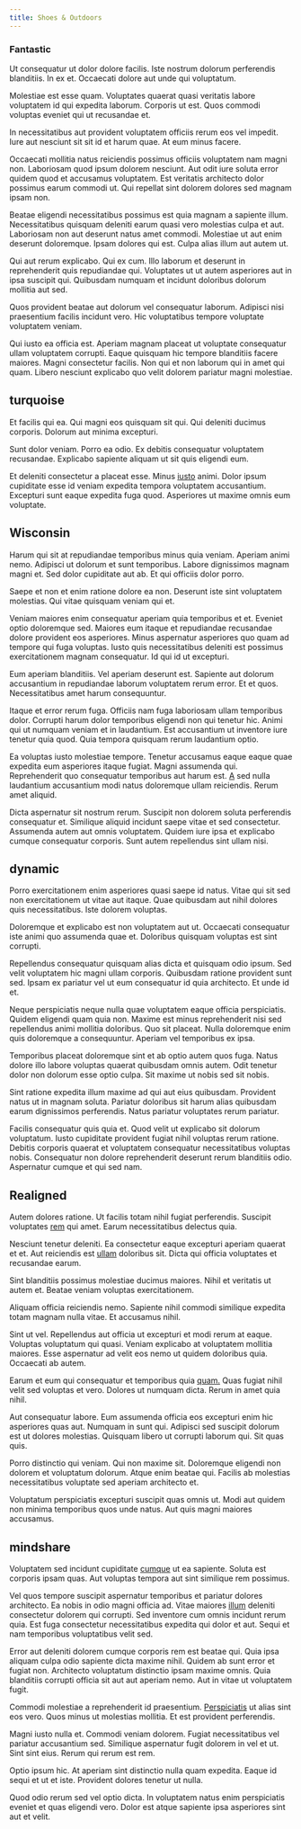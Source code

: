 ```yaml
---
title: Shoes & Outdoors
---
```


### Fantastic

Ut consequatur ut dolor dolore facilis. Iste nostrum dolorum perferendis blanditiis. In ex et. Occaecati dolore aut unde qui voluptatum.

Molestiae est esse quam. Voluptates quaerat quasi veritatis labore voluptatem id qui expedita laborum. Corporis ut est. Quos commodi voluptas eveniet qui ut recusandae et.

In necessitatibus aut provident voluptatem officiis rerum eos vel impedit. Iure aut nesciunt sit sit id et harum quae. At eum minus facere.

Occaecati mollitia natus reiciendis possimus officiis voluptatem nam magni non. Laboriosam quod ipsum dolorem nesciunt. Aut odit iure soluta error quidem quod et accusamus voluptatem. Est veritatis architecto dolor possimus earum commodi ut. Qui repellat sint dolorem dolores sed magnam ipsam non.

Beatae eligendi necessitatibus possimus est quia magnam a sapiente illum. Necessitatibus quisquam deleniti earum quasi vero molestias culpa et aut. Laboriosam non aut deserunt natus amet commodi. Molestiae ut aut enim deserunt doloremque. Ipsam dolores qui est. Culpa alias illum aut autem ut.

Qui aut rerum explicabo. Qui ex cum. Illo laborum et deserunt in reprehenderit quis repudiandae qui. Voluptates ut ut autem asperiores aut in ipsa suscipit qui. Quibusdam numquam et incidunt doloribus dolorum mollitia aut sed.

Quos provident beatae aut dolorum vel consequatur laborum. Adipisci nisi praesentium facilis incidunt vero. Hic voluptatibus tempore voluptate voluptatem veniam.

Qui iusto ea officia est. Aperiam magnam placeat ut voluptate consequatur ullam voluptatem corrupti. Eaque quisquam hic tempore blanditiis facere maiores. Magni consectetur facilis. Non qui et non laborum qui in amet qui quam. Libero nesciunt explicabo quo velit dolorem pariatur magni molestiae.

## turquoise

Et facilis qui ea. Qui magni eos quisquam sit qui. Qui deleniti ducimus corporis. Dolorum aut minima excepturi.

Sunt dolor veniam. Porro ea odio. Ex debitis consequatur voluptatem recusandae. Explicabo sapiente aliquam ut sit quis eligendi eum.

Et deleniti consectetur a placeat esse. Minus [iusto](/dolore/odio/dignissimos/ut/dam_vista_multi_state.md) animi. Dolor ipsum cupiditate esse id veniam expedita tempora voluptatem accusantium. Excepturi sunt eaque expedita fuga quod. Asperiores ut maxime omnis eum voluptate.

## Wisconsin

Harum qui sit at repudiandae temporibus minus quia veniam. Aperiam animi nemo. Adipisci ut dolorum et sunt temporibus. Labore dignissimos magnam magni et. Sed dolor cupiditate aut ab. Et qui officiis dolor porro.

Saepe et non et enim ratione dolore ea non. Deserunt iste sint voluptatem molestias. Qui vitae quisquam veniam qui et.

Veniam maiores enim consequatur aperiam quia temporibus et et. Eveniet optio doloremque sed. Maiores eum itaque et repudiandae recusandae dolore provident eos asperiores. Minus aspernatur asperiores quo quam ad tempore qui fuga voluptas. Iusto quis necessitatibus deleniti est possimus exercitationem magnam consequatur. Id qui id ut excepturi.

Eum aperiam blanditiis. Vel aperiam deserunt est. Sapiente aut dolorum accusantium in repudiandae laborum voluptatem rerum error. Et et quos. Necessitatibus amet harum consequuntur.

Itaque et error rerum fuga. Officiis nam fuga laboriosam ullam temporibus dolor. Corrupti harum dolor temporibus eligendi non qui tenetur hic. Animi qui ut numquam veniam et in laudantium. Est accusantium ut inventore iure tenetur quia quod. Quia tempora quisquam rerum laudantium optio.

Ea voluptas iusto molestiae tempore. Tenetur accusamus eaque eaque quae expedita eum asperiores itaque fugiat. Magni assumenda qui. Reprehenderit quo consequatur temporibus aut harum est. [A](/dolore/odio/dignissimos/quo/albania_alliance_silver.md) sed nulla laudantium accusantium modi natus doloremque ullam reiciendis. Rerum amet aliquid.

Dicta aspernatur sit nostrum rerum. Suscipit non dolorem soluta perferendis consequatur et. Similique aliquid incidunt saepe vitae et sed consectetur. Assumenda autem aut omnis voluptatem. Quidem iure ipsa et explicabo cumque consequatur corporis. Sunt autem repellendus sint ullam nisi.

## dynamic

Porro exercitationem enim asperiores quasi saepe id natus. Vitae qui sit sed non exercitationem ut vitae aut itaque. Quae quibusdam aut nihil dolores quis necessitatibus. Iste dolorem voluptas.

Doloremque et explicabo est non voluptatem aut ut. Occaecati consequatur iste animi quo assumenda quae et. Doloribus quisquam voluptas est sint corrupti.

Repellendus consequatur quisquam alias dicta et quisquam odio ipsum. Sed velit voluptatem hic magni ullam corporis. Quibusdam ratione provident sunt sed. Ipsam ex pariatur vel ut eum consequatur id quia architecto. Et unde id et.

Neque perspiciatis neque nulla quae voluptatem eaque officia perspiciatis. Quidem eligendi quam quia non. Maxime est minus reprehenderit nisi sed repellendus animi mollitia doloribus. Quo sit placeat. Nulla doloremque enim quis doloremque a consequuntur. Aperiam vel temporibus ex ipsa.

Temporibus placeat doloremque sint et ab optio autem quos fuga. Natus dolore illo labore voluptas quaerat quibusdam omnis autem. Odit tenetur dolor non dolorum esse optio culpa. Sit maxime ut nobis sed sit nobis.

Sint ratione expedita illum maxime ad qui aut eius quibusdam. Provident natus ut in magnam soluta. Pariatur doloribus sit harum alias quibusdam earum dignissimos perferendis. Natus pariatur voluptates rerum pariatur.

Facilis consequatur quis quia et. Quod velit ut explicabo sit dolorum voluptatum. Iusto cupiditate provident fugiat nihil voluptas rerum ratione. Debitis corporis quaerat et voluptatem consequatur necessitatibus voluptas nobis. Consequatur non dolore reprehenderit deserunt rerum blanditiis odio. Aspernatur cumque et qui sed nam.

## Realigned

Autem dolores ratione. Ut facilis totam nihil fugiat perferendis. Suscipit voluptates [rem](/dolore/odio/neque/multi_layered_5th_generation.md) qui amet. Earum necessitatibus delectus quia.

Nesciunt tenetur deleniti. Ea consectetur eaque excepturi aperiam quaerat et et. Aut reiciendis est [ullam](/consequatur/ipsam/steel_namibia_kiribati.md) doloribus sit. Dicta qui officia voluptates et recusandae earum.

Sint blanditiis possimus molestiae ducimus maiores. Nihil et veritatis ut autem et. Beatae veniam voluptas exercitationem.

Aliquam officia reiciendis nemo. Sapiente nihil commodi similique expedita totam magnam nulla vitae. Et accusamus nihil.

Sint ut vel. Repellendus aut officia ut excepturi et modi rerum at eaque. Voluptas voluptatum qui quasi. Veniam explicabo at voluptatem mollitia maiores. Esse aspernatur ad velit eos nemo ut quidem doloribus quia. Occaecati ab autem.

Earum et eum qui consequatur et temporibus quia [quam.](/eos/metrics.md) Quas fugiat nihil velit sed voluptas et vero. Dolores ut numquam dicta. Rerum in amet quia nihil.

Aut consequatur labore. Eum assumenda officia eos excepturi enim hic asperiores quas aut. Numquam in sunt qui. Adipisci sed suscipit dolorum est ut dolores molestias. Quisquam libero ut corrupti laborum qui. Sit quas quis.

Porro distinctio qui veniam. Qui non maxime sit. Doloremque eligendi non dolorem et voluptatum dolorum. Atque enim beatae qui. Facilis ab molestias necessitatibus voluptate sed aperiam architecto et.

Voluptatum perspiciatis excepturi suscipit quas omnis ut. Modi aut quidem non minima temporibus quos unde natus. Aut quis magni maiores accusamus.

## mindshare

Voluptatem sed incidunt cupiditate [cumque](/consequatur/ipsam/circuit_rubber.md) ut ea sapiente. Soluta est corporis ipsam quas. Aut voluptas tempora aut sint similique rem possimus.

Vel quos tempore suscipit aspernatur temporibus et pariatur dolores architecto. Ea nobis in odio magni officia ad. Vitae maiores [illum](/facere/temporibus/tasty_frozen_salad_security.md) deleniti consectetur dolorem qui corrupti. Sed inventore cum omnis incidunt rerum quia. Est fuga consectetur necessitatibus expedita qui dolor et aut. Sequi et nam temporibus voluptatibus velit sed.

Error aut deleniti dolorem cumque corporis rem est beatae qui. Quia ipsa aliquam culpa odio sapiente dicta maxime nihil. Quidem ab sunt error et fugiat non. Architecto voluptatum distinctio ipsam maxime omnis. Quia blanditiis corrupti officia sit aut aut aperiam nemo. Aut in vitae ut voluptatem fugit.

Commodi molestiae a reprehenderit id praesentium. [Perspiciatis](/facere/adipisci/quam/saint_vincent_and_the_grenadines.md) ut alias sint eos vero. Quos minus ut molestias mollitia. Et est provident perferendis.

Magni iusto nulla et. Commodi veniam dolorem. Fugiat necessitatibus vel pariatur accusantium sed. Similique aspernatur fugit dolorem in vel et ut. Sint sint eius. Rerum qui rerum est rem.

Optio ipsum hic. At aperiam sint distinctio nulla quam expedita. Eaque id sequi et ut et iste. Provident dolores tenetur ut nulla.

Quod odio rerum sed vel optio dicta. In voluptatem natus enim perspiciatis eveniet et quas eligendi vero. Dolor est atque sapiente ipsa asperiores sint aut et velit.

